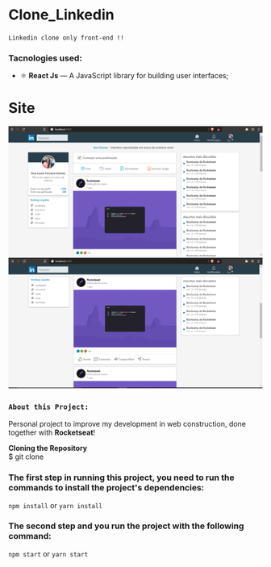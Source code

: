 # Clone_Linkedin

`Linkedin clone only front-end !!`

### Tacnologies used:
- ⚛️ **React Js** — A JavaScript library for building user interfaces;

# Site 

 ![Preview-Screens](https://raw.githubusercontent.com/Ana204/Clone_Linkedin/master/linkedinReadme.png)
 ![Preview-Screens](https://raw.githubusercontent.com/Ana204/Clone_Linkedin/master/linkedinReadme2.png)

### `About this Project:`
Personal project to improve my development in web construction, done together with **Rocketseat**!

**Cloning the Repository**  <br>
$ git clone 

### The first step in running this project, you need to run the commands to install the project's dependencies:
`npm install`
 or 
`yarn install`

### The second step and you run the project with the following command: 
`npm start` or `yarn start`
